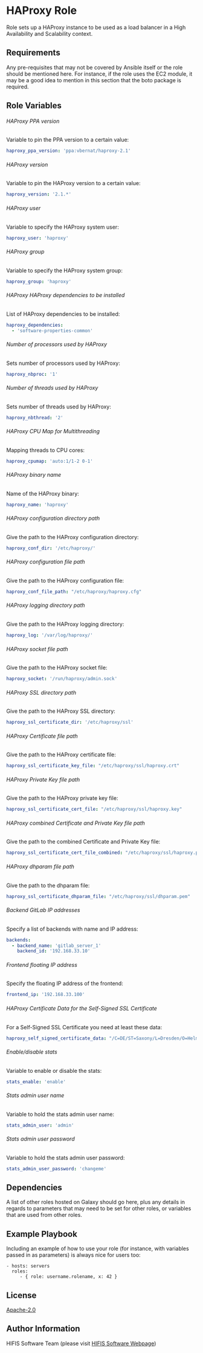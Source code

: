 <!--
SPDX-FileCopyrightText: 2020 Helmholtz Centre for Environmental Research (UFZ)
SPDX-FileCopyrightText: 2020 Helmholtz-Zentrum Dresden-Rossendorf (HZDR)

SPDX-License-Identifier: Apache-2.0
-->

HAProxy Role
============

Role sets up a HAProxy instance to be used as a load balancer in a
High Availability and Scalability context.

Requirements
------------

Any pre-requisites that may not be covered by Ansible itself or the role should be mentioned here. For instance, if the role uses the EC2 module, it may be a good idea to mention in this section that the boto package is required.

Role Variables
--------------


###### HAProxy PPA version

Variable to pin the PPA version to a certain value:

```yaml
haproxy_ppa_version: 'ppa:vbernat/haproxy-2.1'
```

###### HAProxy version

Variable to pin the HAProxy version to a certain value:

```yaml
haproxy_version: '2.1.*'
```

###### HAProxy user

Variable to specify the HAProxy system user:

```yaml
haproxy_user: 'haproxy'
```

###### HAProxy group

Variable to specify the HAProxy system group:

```yaml
haproxy_group: 'haproxy'
```

###### HAProxy HAProxy dependencies to be installed

List of HAProxy dependencies to be installed:

```yaml
haproxy_dependencies:
  - 'software-properties-common'
```

###### Number of processors used by HAProxy

Sets number of processors used by HAProxy:

```yaml
haproxy_nbproc: '1'
```

###### Number of threads used by HAProxy

Sets number of threads used by HAProxy:

```yaml
haproxy_nbthread: '2'
```

###### HAProxy CPU Map for Multithreading

Mapping threads to CPU cores:

```yaml
haproxy_cpumap: 'auto:1/1-2 0-1'
```

###### HAProxy binary name

Name of the HAProxy binary:

```yaml
haproxy_name: 'haproxy'
```

###### HAProxy configuration directory path

Give the path to the HAProxy configuration directory:

```yaml
haproxy_conf_dir: '/etc/haproxy/'
```

###### HAProxy configuration file path

Give the path to the HAProxy configuration file:

```yaml
haproxy_conf_file_path: "/etc/haproxy/haproxy.cfg"
```

###### HAProxy logging directory path

Give the path to the HAProxy logging directory:

```yaml
haproxy_log: '/var/log/haproxy/'
```

###### HAProxy socket file path

Give the path to the HAProxy socket file:

```yaml
haproxy_socket: '/run/haproxy/admin.sock'
```

###### HAProxy SSL directory path

Give the path to the HAProxy SSL directory:

```yaml
haproxy_ssl_certificate_dir: '/etc/haproxy/ssl'
```

###### HAProxy Certificate file path

Give the path to the HAProxy certificate file:

```yaml
haproxy_ssl_certificate_key_file: "/etc/haproxy/ssl/haproxy.crt"
```

###### HAProxy Private Key file path

Give the path to the HAProxy private key file:

```yaml
haproxy_ssl_certificate_cert_file: "/etc/haproxy/ssl/haproxy.key"
```

###### HAProxy combined Certificate and Private Key file path

Give the path to the combined Certificate and Private Key file:

```yaml
haproxy_ssl_certificate_cert_file_combined: "/etc/haproxy/ssl/haproxy.pem"
```

###### HAProxy dhparam file path

Give the path to the dhparam file:

```yaml
haproxy_ssl_certificate_dhparam_file: "/etc/haproxy/ssl/dhparam.pem"
```

###### Backend GitLab IP addresses

Specify a list of backends with name and IP address:
 
```yaml
backends:
  - backend_name: 'gitlab_server_1'
    backend_id: '192.168.33.10'
```

###### Frontend floating IP address

Specify the floating IP address of the frontend:

```yaml
frontend_ip: '192.168.33.100'
```

###### HAProxy Certificate Data for the Self-Signed SSL Certificate

For a Self-Signed SSL Certificate you need at least these data:

```yaml
haproxy_self_signed_certificate_data: "/C=DE/ST=Saxony/L=Dresden/O=Helmholtz-Zentrum Dresden-Rossendorf (HZDR)/CN=haproxy"
```

###### Enable/disable stats

Variable to enable or disable the stats:

```yaml
stats_enable: 'enable'
```

###### Stats admin user name

Variable to hold the stats admin user name:

```yaml
stats_admin_user: 'admin'
```

###### Stats admin user password

Variable to hold the stats admin user password:

```yaml
stats_admin_user_password: 'changeme'
```

Dependencies
------------

A list of other roles hosted on Galaxy should go here, plus any details in regards to parameters that may need to be set for other roles, or variables that are used from other roles.

Example Playbook
----------------

Including an example of how to use your role (for instance, with variables passed in as parameters) is always nice for users too:

    - hosts: servers
      roles:
         - { role: username.rolename, x: 42 }

License
-------

[Apache-2.0](LICENSES/Apache-2.0.txt)

Author Information
------------------

HIFIS Software Team (please visit [HIFIS Software Webpage](https://software.hifis.net))
